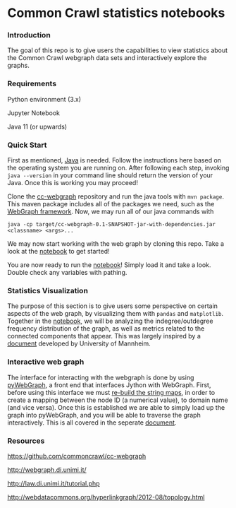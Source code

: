 # Common Crawl statistics notebooks

### Introduction

The goal of this repo is to give users the capabilities to view statistics about the Common Crawl webgraph data sets and interactively explore the graphs.

### Requirements

Python environment (3.x)

Jupyter Notebook

Java 11 (or upwards)

### Quick Start

First as mentioned, [Java](https://www3.ntu.edu.sg/home/ehchua/programming/howto/JDK_Howto.html#zz-6.) is needed. Follow the instructions here based on the operating system you are running on. After following each step, invoking `java --version` in your command line should return the version of your Java. Once this is working you may proceed!


Clone the [cc-webgraph](https://github.com/commoncrawl/cc-webgraph) repository and run the java tools with `mvn package`. This maven package includes all of the packages we need, such as the [WebGraph framework](http://webgraph.di.unimi.it/). Now, we may run all of our java commands with 

```
java -cp target/cc-webgraph-0.1-SNAPSHOT-jar-with-dependencies.jar <classname> <args>...
```

We may now start working with the web graph by cloning this repo. Take a look at the [notebook](topology_stats.ipynb) to get started!

You are now ready to run the [notebook](topology_stats.ipynb)! Simply load it and take a look. Double check any variables with pathing.


### Statistics Visualization

The purpose of this section is to give users some perspective on certain aspects of the web graph, by visualizing them with `pandas` and `matplotlib`. Together in the [notebook](topology_stats.ipynb), we will be analyzing the indegree/outdegree frequency distribution of the graph, as well as metrics related to the connected components that appear. This was largely inspired by a [document](http://webdatacommons.org/hyperlinkgraph/2012-08/topology.html) developed by University of Mannheim.

### Interactive web graph

The interface for interacting with the webgraph is done by using [pyWebGraph](https://pythonhosted.org/pyWebGraph/">pyWebGraph), a front end that interfaces Jython with WebGraph. First, before using this interface we must [re-build the string maps](http://law.di.unimi.it/tutorial.php), in order to create a mapping between the node ID (a numerical value), to domain name (and vice versa). Once this is established we are able to simply load up the graph into pyWebGraph, and you will be able to traverse the graph interactively. This is all covered in the seperate [document](interactive_webgraph.md).

### Resources
https://github.com/commoncrawl/cc-webgraph

http://webgraph.di.unimi.it/

http://law.di.unimi.it/tutorial.php

http://webdatacommons.org/hyperlinkgraph/2012-08/topology.html

